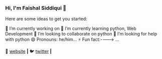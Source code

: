 ### Hi, I'm Faishal Siddiqui 👋

<!--
**thefaishalsiddiqui/thefaishalsiddiqui** is a ✨ _special_ ✨ repository because its `README.md` (this file) appears on your GitHub profile.
-->
Here are some ideas to get you started:

🔭 I’m currently working on 
🌱 I’m currently learning python, Web Development
👯 I’m looking to collaborate on python
🤔 I’m looking for help with python
😄 Pronouns: he/him...
⚡ Fun fact:----> ...



🏡 [website][website] **|** 
🐦 [twitter][twitter] **|** 




[website]: thefaishalsiddiqui.github.io
[twitter]: https://twitter.com/thefaishalsid



